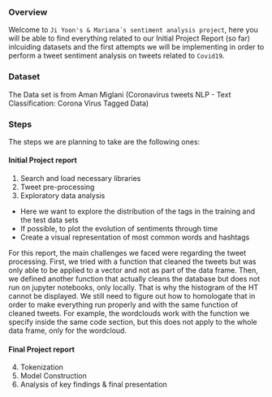 ### Overview

Welcome to `Ji Yoon's & Mariana´s sentiment analysis project`, 
here you will be able to find everything related to our Initial Project Report 
(so far) inlcuiding datasets and the first attempts we will be implementing
in order to perform a tweet sentiment analysis on tweets related to `Covid19`.

### Dataset
The Data set is from Aman Miglani (Coronavirus tweets NLP - Text Classification: Corona Virus Tagged Data) 

### Steps
The steps we are planning to take are the following ones:

#### Initial Project report
1. Search and load necessary libraries
2. Tweet pre-processing
3. Exploratory data analysis
  + Here we want to explore the distribution of the tags in the training and the test data sets
  + If possible, to plot the evolution of sentiments through time
  + Create a visual representation of most common words and hashtags

For this report, the main challenges we faced were regarding the tweet processing. 
First, we tried with a function that cleaned the tweets but was only able to be applied to a vector and not as part of the data frame. 
Then, we defined another function that actually cleans the database but does not run on jupyter notebooks, only locally. 
That is why the histogram of the HT cannot be displayed. We still need to figure out how to homologate that in order to make everything 
run properly and with the same function of cleaned tweets. For example, the wordclouds work with the function we specify inside the same code section, 
but this does not apply to the whole data frame, only for the wordcloud. 

#### Final Project report
4. Tokenization
5. Model Construction
6. Analysis of key findings & final presentation

